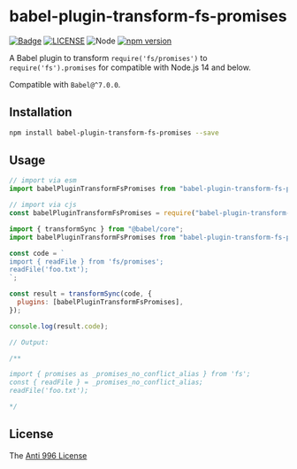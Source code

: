 # babel-plugin-transform-fs-promises

[![Badge](https://img.shields.io/badge/link-996.icu-%23FF4D5B.svg?style=flat-square)](https://996.icu/#/en_US)
[![LICENSE](https://img.shields.io/badge/license-Anti%20996-blue.svg?style=flat-square)](https://github.com/996icu/996.ICU/blob/master/LICENSE)
![Node](https://img.shields.io/badge/node-%3E=14-blue.svg?style=flat-square)
[![npm version](https://badge.fury.io/js/babel-plugin-transform-fs-promises.svg)](https://badge.fury.io/js/babel-plugin-transform-fs-promises)

A Babel plugin to transform `require('fs/promises')` to `require('fs').promises` for compatible with Node.js 14 and below.

Compatible with `Babel@^7.0.0`.

## Installation

```bash
npm install babel-plugin-transform-fs-promises --save
```

## Usage

```js
// import via esm
import babelPluginTransformFsPromises from "babel-plugin-transform-fs-promises";

// import via cjs
const babelPluginTransformFsPromises = require("babel-plugin-transform-fs-promises");
```

```js
import { transformSync } from "@babel/core";
import babelPluginTransformFsPromises from "babel-plugin-transform-fs-promises";

const code = `
import { readFile } from 'fs/promises';
readFile('foo.txt');
`;

const result = transformSync(code, {
  plugins: [babelPluginTransformFsPromises],
});

console.log(result.code);

// Output:

/**

import { promises as _promises_no_conflict_alias } from 'fs';
const { readFile } = _promises_no_conflict_alias;
readFile('foo.txt');

*/
```

## License

The [Anti 996 License](LICENSE)
